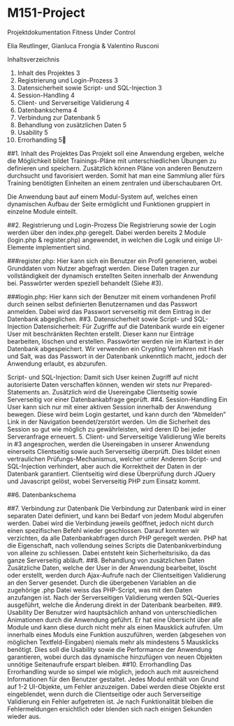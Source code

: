 # M151-Project



Projektdokumentation 
Fitness Under Control


Elia Reutlinger, Gianluca Frongia & Valentino Rusconi

Inhaltsverzeichnis

1. Inhalt des Projektes	3
2. Registrierung und Login-Prozess	3
3. Datensicherheit sowie Script- und SQL-Injection	3
4. Session-Handling	4
5. Client- und Serverseitige Validierung	4
6. Datenbankschema	4
7. Verbindung zur Datenbank	5
8. Behandlung von zusätzlichen Daten	5
9. Usability	5
10. Errorhandling	5


##1. Inhalt des Projektes
Das Projekt soll eine Anwendung ergeben, welche die Möglichkeit bildet Trainings-Pläne mit unterschiedlichen Übungen zu definieren und speichern. Zusätzlich können Pläne von anderen Benutzern durchsucht und favorisiert werden. Somit hat man eine Sammlung aller fürs Training benötigten Einheiten an einem zentralen und überschaubaren Ort.

Die Anwendung baut auf einem Modul-System auf, welches einen dynamischen Aufbau der Seite ermöglicht und Funktionen gruppiert in einzelne Module einteilt.

##2. Registrierung und Login-Prozess
Die Registrierung sowie der Login werden über den index.php geregelt. Dabei werden bereits 2 Module (login.php & register.php) angewendet, in welchen die Logik und einige UI-Elemente implementiert sind.

###register.php:
Hier kann sich ein Benutzer ein Profil generieren, wobei Grunddaten vom Nutzer abgefragt werden. Diese Daten tragen zur vollständigkeit der dynamisch erstellten Seiten innerhalb der Anwendung bei. Passwörter werden speziell behandelt (Siehe #3).

###login.php:
Hier kann sich der Benutzer mit einem vorhandenen Profil durch seinen selbst definierten Benutzernamen und das Passwort anmelden. Dabei wird das Passwort serverseitig mit dem Eintrag in der Datenbank abgeglichen.
##3. Datensicherheit sowie Script- und SQL-Injection 
Datensicherheit:
Für Zugriffe auf die Datenbank wurde ein eigener User mit beschränkten Rechten erstellt. Dieser kann nur Einträge bearbeiten, löschen und erstellen.
Passwörter werden nie im Klartext in der Datenbank abgespeichert. Wir verwenden ein Crypting Verfahren mit Hash und Salt, was das Passwort in der Datenbank unkenntlich macht, jedoch der Anwendung erlaubt, es abzurufen.

Script- und SQL-Injection:
Damit sich User keinen Zugriff auf nicht autorisierte Daten verschaffen können, wenden wir stets nur Prepared-Statements an. Zusätzlich wird die Usereingabe Clientseitig sowie Serverseitig vor einer Datenbankabfrage geprüft.
##4. Session-Handling
Ein User kann sich nur mit einer aktiven Session innerhalb der Anwendung bewegen. Diese wird beim Login gestartet, und kann durch den “Abmelden” Link in der Navigation beendet/zerstört werden. Um die Sicherheit des Session so gut wie möglich zu gewährleisten, wird deren ID bei jeder Serveranfrage erneuert.
5. Client- und Serverseitige Validierung
Wie bereits in #3 angesprochen, werden die Usereingaben in unserer Anwendung einerseits Clientseitig sowie auch Serverseitig überprüft. Dies bildet einen vertraulichen Prüfungs-Mechanismus, welcher unter Anderem Script- und SQL-Injection verhindert, aber auch die Korrektheit der Daten in der Datenbank garantiert. Clientseitig wird diese Überprüfung durch JQuery und Javascript gelöst, wobei Serverseitig PHP zum Einsatz kommt.

##6. Datenbankschema

##7. Verbindung zur Datenbank
Die Verbindung zur Datenbank wird in einer separaten Datei definiert, und kann bei Bedarf von jedem Modul abgerufen werden. Dabei wird die Verbindung jeweils geöffnet, jedoch nicht durch einen spezifischen Befehl wieder geschlossen. Darauf konnten wir verzichten, da alle Datenbankabfragen durch PHP geregelt werden. PHP hat die Eigenschaft, nach vollendung seines Scripts die Datenbankverbindung von alleine zu schliessen. Dabei entsteht kein Sicherheitsrisiko, da das ganze Serverseitig abläuft.
##8. Behandlung von zusätzlichen Daten
Zusätzliche Daten, welche der User in der Anwendung bearbeitet, löscht oder erstellt, werden durch Ajax-Aufrufe nach der Clientseitigen Validierung an den Server gesendet. Durch die übergebenen Variablen an die zugehörige .php Datei weiss das PHP-Script, was mit den Daten anzufangen ist. Nach der Serverseitigen Validierung werden SQL-Queries ausgeführt, welche die Änderung direkt in der Datenbank bearbeiten.
##9. Usability
Der Benutzer wird hauptsächlich anhand von unterschiedlichen Animationen durch die Anwendung geführt. Er hat eine Übersicht über alle Module und kann diese durch nicht mehr als einen Mausklick aufrufen. Um innerhalb eines Moduls eine Funktion auszuführen, werden (abgesehen von möglichen Textfeld-Eingaben) niemals mehr als mindestens 5 Mausklicks benötigt. Dies soll die Usability sowie die Performance der Anwendung garantieren, wobei durch das dynamische hinzufügen von neuen Objekten unnötige Seitenaufrufe erspart bleiben.
##10. Errorhandling 
Das Errorhandling wurde so simpel wie möglich, jedoch auch mit ausreichend Informationen für den Benutzer gestaltet. Jedes Modul enthält von Grund auf 1-2 UI-Objekte, um Fehler anzuzeigen. Dabei werden diese Objekte erst eingeblendet, wenn durch die Clientseitige oder auch Serverseitige Validierung ein Fehler aufgetreten ist. Je nach Funktionalität bleiben die Fehlermeldungen ersichtlich oder blenden sich nach einigen Sekunden wieder aus.
